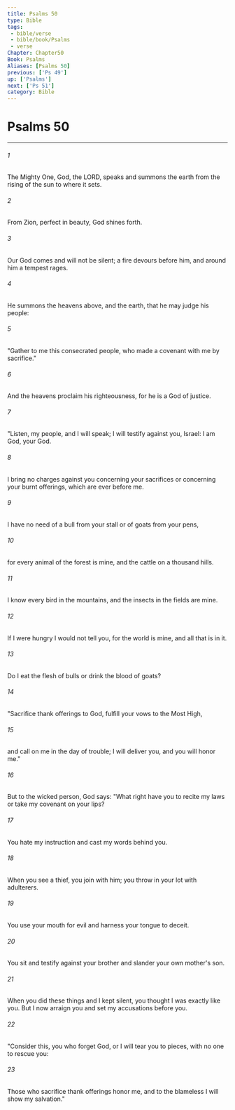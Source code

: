 ```yaml
---
title: Psalms 50
type: Bible
tags:
 - bible/verse
 - bible/book/Psalms
 - verse
Chapter: Chapter50
Book: Psalms
Aliases: [Psalms 50]
previous: ['Ps 49']
up: ['Psalms']
next: ['Ps 51']
category: Bible
---
```

# Psalms 50

***


###### 1 
The Mighty One, God, the LORD, speaks and summons the earth from the rising of the sun to where it sets. 

###### 2 
From Zion, perfect in beauty, God shines forth. 

###### 3 
Our God comes and will not be silent; a fire devours before him, and around him a tempest rages. 

###### 4 
He summons the heavens above, and the earth, that he may judge his people: 

###### 5 
"Gather to me this consecrated people, who made a covenant with me by sacrifice." 

###### 6 
And the heavens proclaim his righteousness, for he is a God of justice. 

###### 7 
"Listen, my people, and I will speak; I will testify against you, Israel: I am God, your God. 

###### 8 
I bring no charges against you concerning your sacrifices or concerning your burnt offerings, which are ever before me. 

###### 9 
I have no need of a bull from your stall or of goats from your pens, 

###### 10 
for every animal of the forest is mine, and the cattle on a thousand hills. 

###### 11 
I know every bird in the mountains, and the insects in the fields are mine. 

###### 12 
If I were hungry I would not tell you, for the world is mine, and all that is in it. 

###### 13 
Do I eat the flesh of bulls or drink the blood of goats? 

###### 14 
"Sacrifice thank offerings to God, fulfill your vows to the Most High, 

###### 15 
and call on me in the day of trouble; I will deliver you, and you will honor me." 

###### 16 
But to the wicked person, God says: "What right have you to recite my laws or take my covenant on your lips? 

###### 17 
You hate my instruction and cast my words behind you. 

###### 18 
When you see a thief, you join with him; you throw in your lot with adulterers. 

###### 19 
You use your mouth for evil and harness your tongue to deceit. 

###### 20 
You sit and testify against your brother and slander your own mother's son. 

###### 21 
When you did these things and I kept silent, you thought I was exactly like you. But I now arraign you and set my accusations before you. 

###### 22 
"Consider this, you who forget God, or I will tear you to pieces, with no one to rescue you: 

###### 23 
Those who sacrifice thank offerings honor me, and to the blameless I will show my salvation." 
